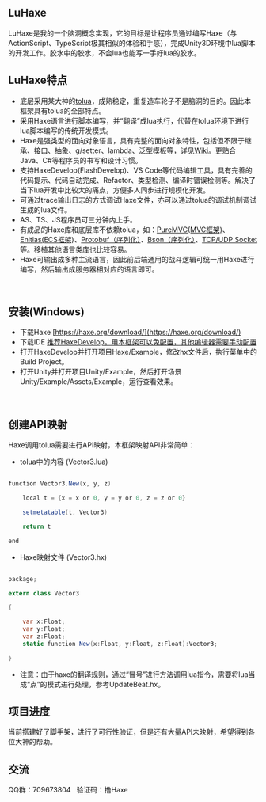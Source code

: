 
## LuHaxe
LuHaxe是我的一个脑洞概念实现，它的目标是让程序员通过编写Haxe（与ActionScript、TypeScript极其相似的体验和手感），完成Unity3D环境中lua脚本的开发工作。胶水中的胶水，不会lua也能写一手好lua的胶水。
## LuHaxe特点
* 底层采用某大神的[tolua](https://github.com/topameng/tolua)，成熟稳定，重复造车轮子不是脑洞的目的。因此本框架具有tolua的全部特点。
* 采用Haxe语言进行脚本编写，并“翻译”成lua执行，代替在tolua环境下进行lua脚本编写的传统开发模式。
* Haxe是强类型的面向对象语言，具有完整的面向对象特性，包括但不限于继承、接口、抽象、g/setter、lambda、泛型模板等，详见[Wiki](https://en.wikipedia.org/wiki/Haxe)。更贴合Java、C#等程序员的书写和设计习惯。
* 支持HaxeDevelop(FlashDevelop)、VS Code等代码编辑工具，具有完善的代码提示、代码自动完成、Refactor、类型检测、编译时错误检测等。解决了当下lua开发中比较大的痛点，方便多人同步进行规模化开发。
* 可通过trace输出日志的方式调试Haxe文件，亦可以通过tolua的调试机制调试生成的lua文件。
* AS、TS、JS程序员可三分钟内上手。
* 有成品的Haxe库和底层库不依赖tolua，如：[PureMVC(MVC框架)](https://github.com/PureMVC/puremvc-haxe-multicore-framework)、[Enitias(ECS框架)](https://github.com/montonero/entithax)、[Protobuf（序列化）](https://github.com/nitrobin/protohx)、[Bson（序列化）](https://github.com/qifun/json-stream)、[TCP/UDP Socket](https://github.com/MattTuttle/hxnet)等。移植其他语言类库也比较容易。
* Haxe可输出成多种主流语言，因此前后端通用的战斗逻辑可统一用Haxe进行编写，然后输出成服务器相对应的语言即可。

<br />

## 安装(Windows)
* 下载Haxe [https://haxe.org/download/](https://haxe.org/download/)
* 下载IDE [推荐HaxeDevelop，用本框架可以免配置，其他编辑器需要手动配置](https://haxe.org/documentation/introduction/editors-and-ides.html)
* 打开HaxeDevelop并打开项目Haxe/Example，修改hx文件后，执行菜单中的Build Project。
* 打开Unity并打开项目Unity/Example，然后打开场景Unity/Example/Assets/Example，运行查看效果。
<br />

## 创建API映射
Haxe调用tolua需要进行API映射，本框架映射API非常简单：
* tolua中的内容 (Vector3.lua)
```csharp

function Vector3.New(x, y, z)				

	local t = {x = x or 0, y = y or 0, z = z or 0}

	setmetatable(t, Vector3)						

	return t

end
```

* Haxe映射文件 (Vector3.hx)
```csharp

package;

extern class Vector3 

{

	var x:Float;
	var y:Float;
	var z:Float;
	static function New(x:Float, y:Float, z:Float):Vector3;

}
```
* 注意：由于haxe的翻译规则，通过“冒号”进行方法调用lua指令，需要将lua当成“点”的模式进行处理，参考UpdateBeat.hx。

## 项目进度
当前搭建好了脚手架，进行了可行性验证，但是还有大量API未映射，希望得到各位大神的帮助。 
<br />

## 交流
QQ群：709673804  
验证码：撸Haxe


